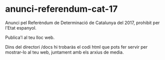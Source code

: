 # anunci-referendum-cat-17
Anunci pel Referèndum de Determinació de Catalunya del 2017, prohibit per l'Etat espanyol.

Publica'l al teu lloc web.

Dins del directori /docs hi trobaràs el codi html que pots fer servir per mostrar-lo al teu web, juntament amb els arxius de media.
